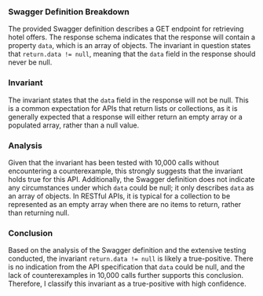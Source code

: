 ### Swagger Definition Breakdown
The provided Swagger definition describes a GET endpoint for retrieving hotel offers. The response schema indicates that the response will contain a property `data`, which is an array of objects. The invariant in question states that `return.data != null`, meaning that the `data` field in the response should never be null.

### Invariant
The invariant states that the `data` field in the response will not be null. This is a common expectation for APIs that return lists or collections, as it is generally expected that a response will either return an empty array or a populated array, rather than a null value.

### Analysis
Given that the invariant has been tested with 10,000 calls without encountering a counterexample, this strongly suggests that the invariant holds true for this API. Additionally, the Swagger definition does not indicate any circumstances under which `data` could be null; it only describes `data` as an array of objects. In RESTful APIs, it is typical for a collection to be represented as an empty array when there are no items to return, rather than returning null.

### Conclusion
Based on the analysis of the Swagger definition and the extensive testing conducted, the invariant `return.data != null` is likely a true-positive. There is no indication from the API specification that `data` could be null, and the lack of counterexamples in 10,000 calls further supports this conclusion. Therefore, I classify this invariant as a true-positive with high confidence.

